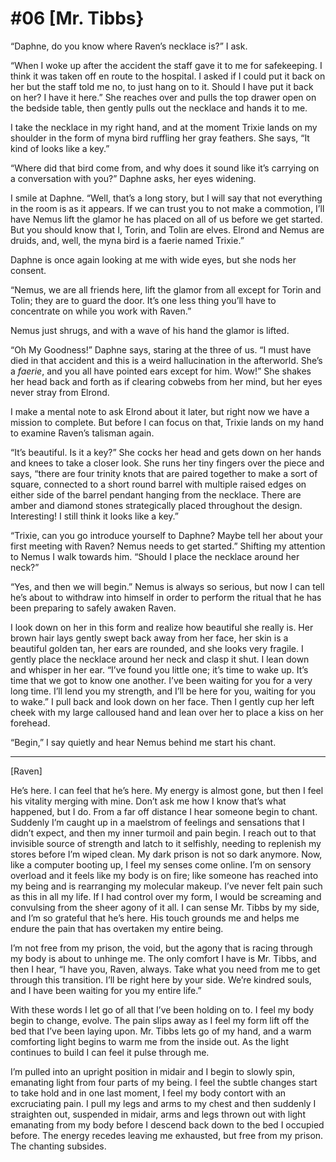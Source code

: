 # #06 [Mr. Tibbs}

“Daphne, do you know where Raven’s necklace is?” I ask.

“When I woke up after the accident the staff gave it to me for safekeeping. I think it was taken off en route to the hospital. I asked if I could put it back on her but the staff told me no, to just hang on to it. Should I have put it back on her? I have it here.” She reaches over and pulls the top drawer open on the bedside table, then gently pulls out the necklace and hands it to me.

I take the necklace in my right hand, and at the moment Trixie lands on my shoulder in the form of myna bird ruffling her gray feathers. She says, “It kind of looks like a key.”

“Where did that bird come from, and why does it sound like it’s carrying on a conversation with you?” Daphne asks, her eyes widening.

I smile at Daphne. “Well, that’s a long story, but I will say that not everything in the room is as it appears. If we can trust you to not make a commotion, I’ll have Nemus lift the glamor he has placed on all of us before we get started. But you should know that I, Torin, and Tolin are elves. Elrond and Nemus are druids, and, well, the myna bird is a faerie named Trixie.”

Daphne is once again looking at me with wide eyes, but she nods her consent.

“Nemus, we are all friends here, lift the glamor from all except for Torin and Tolin; they are to guard the door. It’s one less thing you’ll have to concentrate on while you work with Raven.”

Nemus just shrugs, and with a wave of his hand the glamor is lifted.

“Oh My Goodness!” Daphne says, staring at the three of us. “I must have died in that accident and this is a weird hallucination in the afterworld. She’s a *faerie*, and you all have pointed ears except for him. Wow!” She shakes her head back and forth as if clearing cobwebs from her mind, but her eyes never stray from Elrond.

I make a mental note to ask Elrond about it later, but right now we have a mission to complete. But before I can focus on that, Trixie lands on my hand to examine Raven’s talisman again.

“It’s beautiful. Is it a key?” She cocks her head and gets down on her hands and knees to take a closer look. She runs her tiny fingers over the piece and says, “there are four trinity knots that are paired together to make a sort of square, connected to a short round barrel with multiple raised edges on either side of the barrel pendant hanging from the necklace. There are amber and diamond stones strategically placed throughout the design. Interesting! I still think it looks like a key.”

“Trixie, can you go introduce yourself to Daphne? Maybe tell her about your first meeting with Raven? Nemus needs to get started.” Shifting my attention to Nemus I walk towards him. “Should I place the necklace around her neck?”

“Yes, and then we will begin.” Nemus is always so serious, but now I can tell he’s about to withdraw into himself in order to perform the ritual that he has been preparing to safely awaken Raven.

I look down on her in this form and realize how beautiful she really is. Her brown hair lays gently swept back away from her face, her skin is a beautiful golden tan, her ears are rounded, and she looks very fragile. I gently place the necklace around her neck and clasp it shut. I lean down and whisper in her ear. “I’ve found you little one; it’s time to wake up. It’s time that we got to know one another. I’ve been waiting for you for a very long time. I’ll lend you my strength, and I’ll be here for you, waiting for you to wake.” I pull back and look down on her face. Then I gently cup her left cheek with my large calloused hand and lean over her to place a kiss on her forehead.

“Begin,” I say quietly and hear Nemus behind me start his chant.

---

[Raven]

He’s here. I can feel that he’s here. My energy is almost gone, but then I feel his vitality merging with mine. Don’t ask me how I know that’s what happened, but I do. From a far off distance I hear someone begin to chant. Suddenly I’m caught up in a maelstrom of feelings and sensations that I didn’t expect, and then my inner turmoil and pain begin. I reach out to that invisible source of strength and latch to it selfishly, needing to replenish my stores before I’m wiped clean. My dark prison is not so dark anymore. Now, like a computer booting up, I feel my senses come online. I’m on sensory overload and it feels like my body is on fire; like someone has reached into my being and is rearranging my molecular makeup. I’ve never felt pain such as this in all my life. If I had control over my form, I would be screaming and convulsing from the sheer agony of it all. I can sense Mr. Tibbs by my side, and I’m so grateful that he’s here. His touch grounds me and helps me endure the pain that has overtaken my entire being.

I’m not free from my prison, the void, but the agony that is racing through my body is about to unhinge me. The only comfort I have is Mr. Tibbs, and then I hear, “I have you, Raven, always. Take what you need from me to get through this transition. I’ll be right here by your side. We’re kindred souls, and I have been waiting for you my entire life.”

With these words I let go of all that I’ve been holding on to. I feel my body begin to change, evolve. The pain slips away as I feel my form lift off the bed that I’ve been laying upon. Mr. Tibbs lets go of my hand, and a warm comforting light begins to warm me from the inside out. As the light continues to build I can feel it pulse through me.

I’m pulled into an upright position in midair and I begin to slowly spin, emanating light from four parts of my being. I feel the subtle changes start to take hold and in one last moment, I feel my body contort with an excruciating pain. I pull my legs and arms to my chest and then suddenly I straighten out, suspended in midair, arms and legs thrown out with light emanating from my body before I descend back down to the bed I occupied before. The energy recedes leaving me exhausted, but free from my prison. The chanting subsides.

